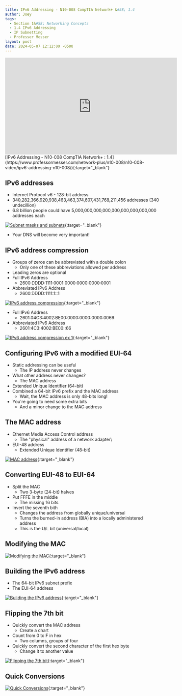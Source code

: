 ```yaml
---
title: IPv6 Addressing - N10-008 CompTIA Network+ &#58; 1.4
author: Joey
tags:
  - Section 1&#58; Networking Concepts
  - 1.4 IPv6 Addressing
  - IP Subnetting
  - Professer Messer 
layout: post
date: 2024-05-07 12:12:00 -0500
---
```


<div class="container">
    <iframe class="responsive-iframe" width="560" height="315" src="https://www.youtube.com/embed/mCo7Zg_0PP0?si=GVT_CTVMPvjkmlF9" title="YouTube video player" frameborder="0" allow="accelerometer; autoplay; clipboard-write; encrypted-media; gyroscope; picture-in-picture; web-share" referrerpolicy="strict-origin-when-cross-origin" allowfullscreen></iframe>
</div>
[IPv6 Addressing - N10-008 CompTIA Network+ : 1.4](https://www.professormesser.com/network-plus/n10-008/n10-008-video/ipv6-addressing-n10-008/){:target="_blank"}

## IPv6 addresses
- Internet Protocol v6 - 128-bit address
- 340,282,366,920,938,463,463,374,607,431,768,211,456 addresses (340 undecillion)
- 6.8 billion people could have 5,000,000,000,000,000,000,000,000,000 addresses each

[![Subnet masks and subnets]({{site.baseurl}}/img/ipv6_addresses.png)](https://youtu.be/mCo7Zg_0PP0?si=bpgKtvrWq6TVjgvL){:target="_blank"}

- Your DNS will become very important!

## IPv6 address compression
- Groups of zeros can be abbreviated with a double colon
    - Only one of these abbreviations allowed per address
- Leading zeros are optional
- Full IPv6 Address
    - 2600:DDDD:1111:0001:0000:0000:0000:0001
- Abbreviated IPv6 Address
    - 2600:DDDD:1111:1::1

[![IPv6 address compression]({{site.baseurl}}/img/ipv6_shorthand.png)](https://youtu.be/mCo7Zg_0PP0?si=bpgKtvrWq6TVjgvL){:target="_blank"}

- Full IPv6 Address
    - 2601:04C3:4002:BE00:0000:0000:0000:0066
- Abbreviated IPv6 Address
    - 2601:4C3:4002:BE00::66

[![IPv6 address compression ex 1]({{site.baseurl}}/img/ipv6_shorthand_1.png)](https://youtu.be/mCo7Zg_0PP0?si=bpgKtvrWq6TVjgvL){:target="_blank"}

## Configuring IPv6 with a modified EUI-64
- Static addressing can be useful
    - The IP address never changes
- What other address never changes?
    - The MAC address
- Extended Unique Identifier (64-bit)
- Combined a 64-bit IPv6 prefix and the MAC address
    - Wait, the MAC address is only 48-bits long!
- You're going to need some extra bits
    - And a minor change to the MAC address

## The MAC address
- Ethernet Media Access Control address
    - The "physical" address of a network adapter\
- EUI-48 address
    - Extended Unique Identifier (48-bit)

[![MAC address]({{site.baseurl}}/img/mac_address.png)](https://youtu.be/mCo7Zg_0PP0?si=bpgKtvrWq6TVjgvL){:target="_blank"}

## Converting EUI-48 to EUI-64
- Split the MAC
    - Two 3-byte (24-bit) halves
- Put FFFE in the middle
    - The missing 16 bits
- Invert the seventh bith
    - Changes the address from globally unique/universal 
    - Turns the burned-in address (BIA) into a locally administered address
    - This is the U/L bit (universal/local)

## Modifying the MAC

[![Modifying the MAC]({{site.baseurl}}/img/modifying_the_mac.png)](https://youtu.be/mCo7Zg_0PP0?si=kaLGN-Krnv0x3jxJ&t=548){:target="_blank"}


## Building the IPv6 address

- The 64-bit IPv6 subnet prefix
- The EUI-64 address

[![Building the IPv6 address]({{site.baseurl}}/img/building_the_ipv6_address.png)](https://youtu.be/mCo7Zg_0PP0?si=4QPyN3xqhlkocUsx&t=602){:target="_blank"}

## Flipping the 7th bit
- Quickly convert the MAC address
    - Create a chart
- Count from 0 to F in hex
    - Two columns, groups of four
- Quickly convert the second character of the first hex byte
    - Change it to another value

[![Flipping the 7th bit]({{site.baseurl}}/img/flipping_the_7th_bit.png)](https://youtu.be/mCo7Zg_0PP0?si=4QPyN3xqhlkocUsx&t=602){:target="_blank"}

## Quick Conversions

[![Quick Conversions]({{site.baseurl}}/img/quick_conversions.png)](https://youtu.be/mCo7Zg_0PP0?si=AyrSB5LmnqG04zjd&t=757){:target="_blank"}





